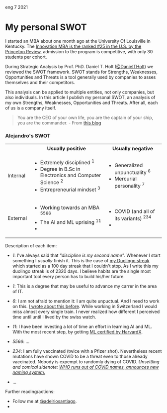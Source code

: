 <permalink>eng</permalink> <month>7</month> <year>2021</year>

# My personal SWOT

I started an MBA about one month ago at the University Of Louisville in Kentucky. The [Innovation MBA is the ranked #25 in the U.S. by the Princeton Review](https://business.louisville.edu/academics-programs/graduate-programs/imba/#:~:text=Ranked%20%2325%20in%20the%20U.S.,only%2030%20students%20per%20cohort.), admission to the program is competitive, with only 30 students per cohort.

During Strategic Analysis by Prof. PhD. Daniel T. Holt ([@DanielTHolt](https://twitter.com/danieltholt)) we reviewed the SWOT framework. SWOT stands for Strengths, Weaknesses, Opportunities and Threats is a tool generally used by companies to asses themselves and their competitors.

This analysis can be applied to multiple entities, not only companies, but also individuals. In this article I publish my personal SWOT, an analysis of my own Strengths, Weaknesses, Opportunities and Threats. After all, each of us is a company itself.

> You are the CEO of your own life, you are the captain of your ship, you are the commander. - From [this blog](https://www.awakenthegreatnesswithin.com/)

### Alejandro's SWOT

<table>
  <tbody>
    <tr>
      <th></th>
      <th align="center">Usually positive</th>
      <th align="center">Usually negative</th>
    </tr>
    <tr>
      <td>Internal</td>
      <td>
        <ul>
          <li>Extremely disciplined <sup>1</sup></li>
          <li>Degree in B.Sc in Electronics and Computer Science <sup>2</sup></li>
          <li>Entrepreneurial mindset <sup>3</sup></li>
        </ul>
      </td>
      <td>
        <ul>
          <li>Generalized unpunctuality <sup>6</sup></li>
          <li>Mercurial personality <sup>7</sup></li>
        </ul>
      </td>
    </tr>
    <tr>
      <td>External</td>
      <td>
        <ul>
          <li>Working towards an MBA <sup>5566</sup></li>
          <li>The AI and ML uprising <sup>11</sup></li>
          <li></li>
        </ul>
      </td>
      <td>
        <ul>
          <li>COVID (and all of its variants) <sup>234</sup></li>
          <li></li>
        </ul>
      </td>
    </tr>
  </tbody>
</table>

Description of each item:

- _1_: I've always said that _"discipline is my second name"_. Whenever I start something I _usually_ finish it. This is the case of [my Duolingo streak](http://adelriosantiago.com/gitblog/spa/100-duolingo) which started as a 100 day streak that I couldn't stop. As I write this my duolingo streak is of 2320 days. I believe habits are the single most important tool every person has to build his/her future.
- _1_: This is a degree that may be useful to advance my carrer in the area of IT.
- _6_: I am not afraid to mention it: I am quite unpuctual. And I need to work on this. [I wrote about this before](http://adelriosantiago.com/gitblog/eng/amazing-switzerland). While working in Switzerland I would miss almost every single train. I never realized how different I perceived time until until I lived by the swiss watch.
- _11_: I have been investing a lot of time an effort in learning AI and ML. With the most recent step, by getting [ML certified by HarvardX]().
- _5566_: ...
- _234_: I am fully vaccinated (twice with a Pfizer shot). Nevertheless recent mutations have shown COVID to be a threat even to those already vaccinated. Nobody is expempt to randomly dying of COVID. _Unsettling and comical sidenote: [WHO runs out of COVID names, announces new naming system.](https://www.bbc.com/news/world-57308592)_

- ...

Further reading/actions:

- Follow me at [@adelriosantiago](https://twitter.com/adelriosantiago).
-
